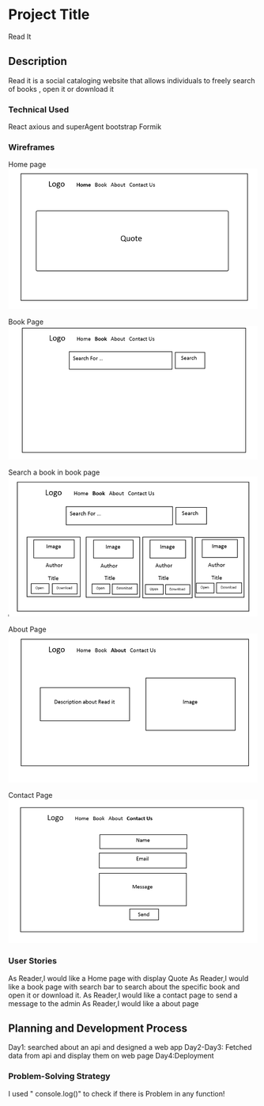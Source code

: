 # Project Title

Read It

## Description

Read it is a social cataloging website that allows individuals to freely search of books , open it or download it
### Technical Used
React
axious and superAgent
bootstrap
Formik

### Wireframes
Home page
![image](assets/img1.PNG)

Book Page
![image](assets/img2.PNG)

Search a book in book page
![image](assets/img3.PNG)

About Page
![image](assets/img4.PNG)

Contact Page
![image](assets/img5.PNG)


### User Stories
As Reader,I would like a Home page with display Quote
As Reader,I would like a book page with search bar to search about the specific book and open it or download it.
As Reader,I would like a contact page to send a message to the admin
As Reader,I would like a about page


## Planning and Development Process

Day1: searched about an api and designed a web app
Day2-Day3: Fetched data from api and display them on web page
Day4:Deployment

### Problem-Solving Strategy

I used " console.log()" to check if there is Problem in any function!
